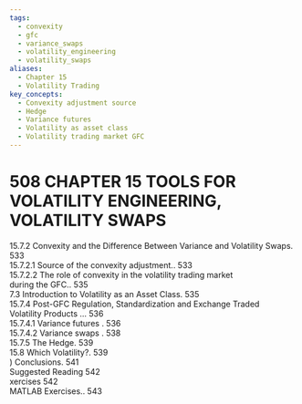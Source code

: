 ```yaml
---
tags:
  - convexity
  - gfc
  - variance_swaps
  - volatility_engineering
  - volatility_swaps
aliases:
  - Chapter 15
  - Volatility Trading
key_concepts:
  - Convexity adjustment source
  - Hedge
  - Variance futures
  - Volatility as asset class
  - Volatility trading market GFC
---
```


# 508 CHAPTER 15 TOOLS FOR VOLATILITY ENGINEERING, VOLATILITY SWAPS  

15.7.2 Convexity and the Difference Between Variance and Volatility Swaps. 533   
15.7.2.1 Source of the convexity adjustment.. 533   
15.7.2.2 The role of convexity in the volatility trading market   
during the GFC.. 535   
7.3 Introduction to Volatility as an Asset Class. 535   
15.7.4 Post-GFC Regulation, Standardization and Exchange Traded   
Volatility Products ... 536   
15.7.4.1 Variance futures . 536   
15.7.4.2 Variance swaps . 538   
15.7.5 The Hedge. 539   
15.8 Which Volatility?. 539   
) Conclusions. 541   
Suggested Reading 542   
xercises 542   
MATLAB Exercises.. 543  
